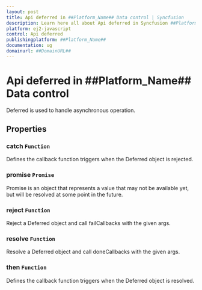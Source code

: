 ```yaml
---
layout: post
title: Api deferred in ##Platform_Name## Data control | Syncfusion
description: Learn here all about Api deferred in Syncfusion ##Platform_Name## Data control of Syncfusion Essential JS 2 and more.
platform: ej2-javascript
control: Api deferred 
publishingplatform: ##Platform_Name##
documentation: ug
domainurl: ##DomainURL##
---
```


# Api deferred in ##Platform_Name## Data control

Deferred is used to handle asynchronous operation.

## Properties

### catch `Function`

Defines the callback function triggers when the Deferred object is rejected.

### promise `Promise`

Promise is an object that represents a value that may not be available yet, but will be resolved at some point in the future.

### reject `Function`

Reject a Deferred object and call failCallbacks with the given args.

### resolve `Function`

Resolve a Deferred object and call doneCallbacks with the given args.

### then `Function`

Defines the callback function triggers when the Deferred object is resolved.
